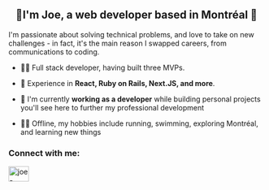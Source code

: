 <h2 align="center">👋I'm Joe, a web developer based in Montréal 🍁</h2>

I'm passionate about solving technical problems, and love to take on new challenges - in fact, it's the main reason I swapped careers, from communications to coding.

- 👷‍♂️ Full stack developer, having built three MVPs.

- 🔧 Experience in **React, Ruby on Rails, Next.JS, and more**.

- 💼 I'm currently **working as a developer** while building personal projects you'll see here to further my professional development

- 🏃‍♂️ Offline, my hobbies include running, swimming, exploring Montréal, and learning new things

<h3 align="left">Connect with me:</h3>
<p align="left">
<a href="https://linkedin.com/in/joe-roberts-web" target="blank"><img align="center" src="https://raw.githubusercontent.com/rahuldkjain/github-profile-readme-generator/master/src/images/icons/Social/linked-in-alt.svg" alt="joe-roberts-web" height="30" width="40" /></a>
</p>
